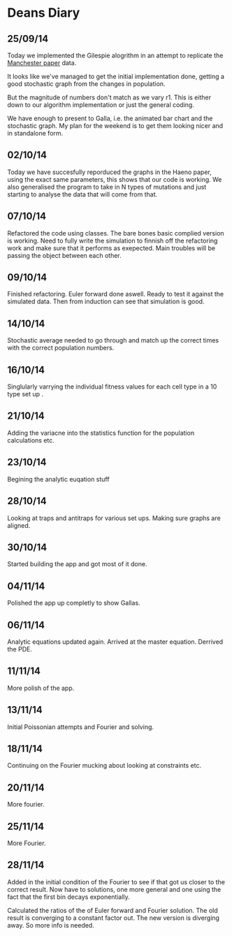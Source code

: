 Deans Diary
===

25/09/14
---

Today we implemented the Gilespie alogrithm in an attempt to replicate the [Manchester paper](https://github.com/MattDeanMPhys/Cancer/Papers/AshcroftMichorGalla.pdf) data. 

It looks like we've managed to get the initial implementation done, getting a good stochastic graph from the changes in population. 

But the magnitude of numbers don't match as we vary r1. This is either down to our algorithm implementation or just the general coding. 

We have enough to present to Galla, i.e. the animated bar chart and the stochastic graph. My plan for the weekend is to get them looking nicer and in standalone form. 

02/10/14
---

Today we have succesfully reporduced the graphs in the Haeno paper, using the exact same parameters, this shows that our code is working. 
We also generalised the program to take in N types of mutations and just starting to analyse the data that will come from that. 

07/10/14
---

Refactored the code using classes. The bare bones basic complied version is working. Need to fully write the simulation to finnish off the refactoring work and make sure that it performs as exepected. Main troubles will be passing the object between each other.


09/10/14
---

Finished refactoring. Euler forward done aswell. Ready to test it against the simulated data. Then from induction can see that simulation is good. 

14/10/14
---

Stochastic average needed to go through and match up the correct times with the correct population numbers. 

16/10/14
---

Singlularly varrying the individual fitness values for each cell type in a 10 type set up .

21/10/14
---

Adding the variacne into the statistics function for the population calculations etc. 

23/10/14
---

Begining the analytic euqation stuff


28/10/14
---

Looking at traps and antitraps for various set ups. Making sure graphs are aligned. 

30/10/14
---

Started building the app and got most of it done. 

04/11/14
---

Polished the app up completly to show Gallas. 


06/11/14
---

Analytic equations updated again. Arrived at the master equation. Derrived the PDE. 

11/11/14
---

More polish of the app. 

13/11/14
---

Initial Poissonian attempts and Fourier and solving. 

18/11/14
---

Continuing on the Fourier mucking about looking  at constraints etc. 

20/11/14
---

More fourier. 


25/11/14
---

More Fourier. 

28/11/14
---

Added in the initial condition of the Fourier to see if that got us closer to the correct result. 
Now have to solutions, one more general and one using the fact that the first bin decays exponentially. 

Calculated the ratios of the of Euler forward and Fourier solution. The old result is converging to a constant factor out. The new version is diverging away. So more info is needed. 










